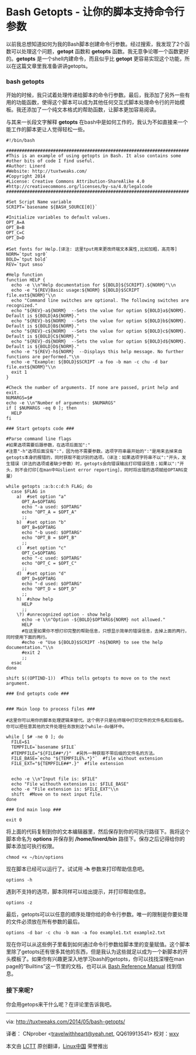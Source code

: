 Bash Getopts - 让你的脚本支持命令行参数
================================================================================

以前我总想知道如何为我的Bash脚本创建命令行参数。经过搜索，我发现了2个函数可以处理这个问题，**getopt** 函数和 **getopts** 函数。我无意争论哪一个函数更好的。**getopts** 是一个shell内建命令，而且似乎比 **getopt** 更容易实现这个功能，所以在这篇文章里我准备讲讲getopts。

### bash getopts ###

开始的时候，我只试着处理传递给脚本的命令行参数。最后，我添加了另外一些有用的功能函数，使得这个脚本可以成为其他任何交互式脚本处理命令行的开始模板。我还添加了一个纯文本格式的帮助函数，让脚本更加容易阅读。

与其来一长段文字解释 **getopts** 在bash中是如何工作的，我认为不如直接来一个能工作的脚本更让人觉得轻松一些。

    #!/bin/bash
    
    ######################################################################
    #This is an example of using getopts in Bash. It also contains some
    #other bits of code I find useful.
    #Author: Linerd
    #Website: http://tuxtweaks.com/
    #Copyright 2014
    #License: Creative Commons Attribution-ShareAlike 4.0
    #http://creativecommons.org/licenses/by-sa/4.0/legalcode
    ######################################################################
        
    #Set Script Name variable
    SCRIPT=`basename ${BASH_SOURCE[0]}`
    
    #Initialize variables to default values.
    OPT_A=A
    OPT_B=B
    OPT_C=C
    OPT_D=D
    
    #Set fonts for Help.[译注: 这里tput用来更改终端文本属性,比如加粗，高亮等]
    NORM=`tput sgr0`
    BOLD=`tput bold`
    REV=`tput smso`
    
    #Help function
    function HELP {
      echo -e \\n"Help documentation for ${BOLD}${SCRIPT}.${NORM}"\\n
      echo -e "${REV}Basic usage:${NORM} ${BOLD}$SCRIPT file.ext${NORM}"\\n
      echo "Command line switches are optional. The following switches are recognized."
      echo "${REV}-a${NORM}  --Sets the value for option ${BOLD}a${NORM}. Default is ${BOLD}A${NORM}."
      echo "${REV}-b${NORM}  --Sets the value for option ${BOLD}b${NORM}. Default is ${BOLD}B${NORM}."
      echo "${REV}-c${NORM}  --Sets the value for option ${BOLD}c${NORM}. Default is ${BOLD}C${NORM}."
      echo "${REV}-d${NORM}  --Sets the value for option ${BOLD}d${NORM}. Default is ${BOLD}D${NORM}."
      echo -e "${REV}-h${NORM}  --Displays this help message. No further functions are performed."\\n
      echo -e "Example: ${BOLD}$SCRIPT -a foo -b man -c chu -d bar file.ext${NORM}"\\n
      exit 1
    }
    
    #Check the number of arguments. If none are passed, print help and exit.
    NUMARGS=$#
    echo -e \\n"Number of arguments: $NUMARGS"
    if [ $NUMARGS -eq 0 ]; then
      HELP
    fi
    
    ### Start getopts code ###
    
    #Parse command line flags
	#如果选项需要后跟参数，在选项后面加":"
	#注意"-h"选项后面没有":"，因为他不需要参数。选项字符串最开始的":"是用来去掉来自getopts本身的报错的，同时获取不能识别的选项。（译注：如果选项字符串不以":"开头，发生错误（非法的选项或者缺少参数）时，getopts会向错误输出打印错误信息；如果以":"开头，则不会打印[在man中叫slient error reporting]，同时将出错的选项赋给OPTARG变量）
    
    while getopts :a:b:c:d:h FLAG; do
      case $FLAG in
        a)  #set option "a"
          OPT_A=$OPTARG
          echo "-a used: $OPTARG"
          echo "OPT_A = $OPT_A"
          ;;
        b)  #set option "b"
          OPT_B=$OPTARG
          echo "-b used: $OPTARG"
          echo "OPT_B = $OPT_B"
          ;;
        c)  #set option "c"
          OPT_C=$OPTARG
          echo "-c used: $OPTARG"
          echo "OPT_C = $OPT_C"
          ;;
        d)  #set option "d"
          OPT_D=$OPTARG
          echo "-d used: $OPTARG"
          echo "OPT_D = $OPT_D"
          ;;
        h)  #show help
          HELP
          ;;
        \?) #unrecognized option - show help
          echo -e \\n"Option -${BOLD}$OPTARG${NORM} not allowed."
          HELP
		  #在这里如果你不想打印完整的帮助信息，只想显示简单的错误信息，去掉上面的两行，同时使用下面的两行。
          #echo -e "Use ${BOLD}$SCRIPT -h${NORM} to see the help documentation."\\n
          #exit 2
          ;;
      esac
    done
    
    shift $((OPTIND-1))  #This tells getopts to move on to the next argument.
    
    ### End getopts code ###
    
    
    ### Main loop to process files ###
    
	#这里你可以用你的脚本处理逻辑来替代。这个例子只是在终端中打印文件的文件名和后缀名。你可以把任意其他的文件处理任务放到这个while-do循环中。   

    while [ $# -ne 0 ]; do
      FILE=$1
      TEMPFILE=`basename $FILE`
      #TEMPFILE="${FILE##*/}"  #另外一种获取不带后缀的文件名的方法。
      FILE_BASE=`echo "${TEMPFILE%.*}"`  #file without extension
      FILE_EXT="${TEMPFILE##*.}"  #file extension
    
    
      echo -e \\n"Input file is: $FILE"
      echo "File withouth extension is: $FILE_BASE"
      echo -e "File extension is: $FILE_EXT"\\n
      shift  #Move on to next input file.
    done
    
    ### End main loop ###
    
    exit 0

将上面的代码复制到你的文本编辑器里，然后保存到你的可执行路径下。我将这个脚本命名为 **options** 并保存到 **/home/linerd/bin** 路径下。保存之后记得给你的脚本添加可执行权限。

    chmod +x ~/bin/options

现在脚本已经可以运行了。试试用 **-h** 参数来打印帮助信息吧。

    options -h

遇到不支持的选项，脚本同样可以给出提示，并打印帮助信息。

    options -z

最后，getopts可以以任意的顺序处理你给的命令行参数。唯一的限制是你要处理的文件必须放在所有参数的最后。

    options -d bar -c chu -b man -a foo example1.txt example2.txt

现在你可以从这些例子里看到如何通过命令行参数给脚本里的变量赋值。这个脚本里除了getopts还有很多其他的东西，但是我认为这些就足以成为一个新脚本的开头模板了。如果你有兴趣更深入地学习bash的getopts，你可以找找深埋在man page的“Builtins”这一节里的文档，也可以从 [Bash Reference Manual][1] 找到信息。

### 接下来呢? ###

你会用getops来干什么呢？在评论里告诉我吧。

--------------------------------------------------------------------------------

via: http://tuxtweaks.com/2014/05/bash-getopts/

译者： CNprober \<travelwithheart@yeah.net, QQ619913541\> 校对：[wxy](https://github.com/wxy)

本文由 [LCTT](https://github.com/LCTT/TranslateProject) 原创翻译，[Linux中国](http://linux.cn/) 荣誉推出

[1]:http://tuxtweaks.com/2014/05/bash-getopts/www.gnu.org/software/bash/manual/html_node/Bourne-Shell-Builtins.html
